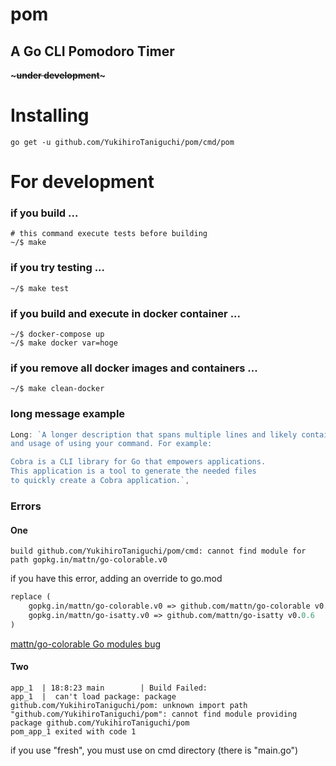 # pom

## A Go CLI Pomodoro Timer

**~~~under development~~~**

# Installing
```shell
go get -u github.com/YukihiroTaniguchi/pom/cmd/pom
```

# For development

### if you build ...

```shell
# this command execute tests before building
~/$ make
```

### if you try testing ...
```shell
~/$ make test
```

### if you build and execute in docker container ...
```shell
~/$ docker-compose up
~/$ make docker var=hoge
```

### if you remove all docker images and containers ...
```shell
~/$ make clean-docker
```

### long message example
```go
Long: `A longer description that spans multiple lines and likely contains examples
and usage of using your command. For example:

Cobra is a CLI library for Go that empowers applications.
This application is a tool to generate the needed files
to quickly create a Cobra application.`,
```

### Errors

#### One
```shell
build github.com/YukihiroTaniguchi/pom/cmd: cannot find module for path gopkg.in/mattn/go-colorable.v0
```
if you have this error, adding an override to go.mod
```go.mod
replace (
	gopkg.in/mattn/go-colorable.v0 => github.com/mattn/go-colorable v0.1.0
	gopkg.in/mattn/go-isatty.v0 => github.com/mattn/go-isatty v0.0.6
)
```
[mattn/go-colorable Go modules bug](https://github.com/mattn/go-colorable/issues/35)


#### Two
```shell
app_1  | 18:8:23 main        | Build Failed:
app_1  |  can't load package: package github.com/YukihiroTaniguchi/pom: unknown import path "github.com/YukihiroTaniguchi/pom": cannot find module providing package github.com/YukihiroTaniguchi/pom
pom_app_1 exited with code 1
```
if you use "fresh", you must use on cmd directory (there is "main.go")
